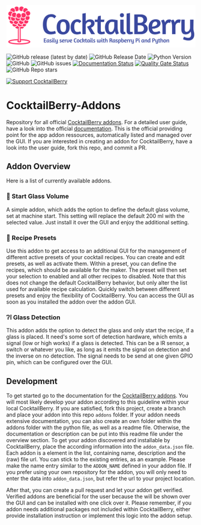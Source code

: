 <img src="https://raw.githubusercontent.com/AndreWohnsland/CocktailBerry/master/docs/pictures/CocktailBerry.svg" alt="CocktailBerry"/>

![GitHub release (latest by date)](https://img.shields.io/github/v/release/AndreWohnsland/CocktailBerry)
![GitHub Release Date](https://img.shields.io/github/release-date/AndreWohnsland/CocktailBerry)
![Python Version](https://img.shields.io/badge/python-%3E%3D%203.9-blue)
![GitHub](https://img.shields.io/github/license/AndreWohnsland/CocktailBerry)
![GitHub issues](https://img.shields.io/github/issues-raw/AndreWohnsland/CocktailBerry)
[![Documentation Status](https://readthedocs.org/projects/cocktailberry/badge/?version=latest)](https://cocktailberry.readthedocs.io)
[![Quality Gate Status](https://sonarcloud.io/api/project_badges/measure?project=AndreWohnsland_CocktailBerry&metric=alert_status)](https://sonarcloud.io/summary/new_code?id=AndreWohnsland_CocktailBerry)
![GitHub Repo stars](https://img.shields.io/github/stars/AndreWohnsland/CocktailBerry?style=social)

[![Support CocktailBerry](https://img.shields.io/badge/Support%20CocktailBerry-donate-yellow)](https://www.buymeacoffee.com/AndreWohnsland)

# CocktailBerry-Addons

Repository for all official [CocktailBerry addons](https://cocktailberry.readthedocs.io/).
For a detailed user guide, have a look into the official [documentation](https://cocktailberry.readthedocs.io/addons/).
This is the official providing point for the app addon ressources, automatically listed and managed over the GUI.
If you are interested in creating an addon for CocktailBerry, have a look into the user guide, fork this repo, and commit a PR.

## Addon Overview

Here is a list of currently available addons.

### 🥛 Start Glass Volume

A simple addon, which adds the option to define the default glass volume, set at machine start.
This setting will replace the default 200 ml with the selected value.
Just install it over the GUI and enjoy the additional setting.

### 📝 Recipe Presets

Use this addon to get access to an additional GUI for the management of different active presets of your cocktail recipes.
You can create and edit presets, as well as activate them.
Within a preset, you can define the recipes, which should be available for the maker.
The preset will then set your selection to enabled and all other recipes to disabled.
Note that this does not change the default CocktailBerry behavior, but only alter the list used for available recipe calculation.
Quickly switch between different presets and enjoy the flexibility of CocktailBerry.
You can access the GUI as soon as you installed the addon over the addon GUI.

### ❔❕ Glass Detection

This addon adds the option to detect the glass and only start the recipe, if a glass is placed.
It need's some sort of detection hardware, which emits a signal (low or high works) if a glass is detected.
This can be a IR sensor, a switch or whatever you like, as long as it emits the signal on detection and the inverse on no detection.
The signal needs to be send at one given GPIO pin, which can be configured over the GUI.

## Development

To get started go to the documentation for the [CocktailBerry addons](https://cocktailberry.readthedocs.io/addons/).
You will most likely develop your addon according to this guideline within your local CocktailBerry.
If you are satisfied, fork this project, create a branch and place your addon into this repo `addons` folder.
If your addon needs extensive documentation, you can also create an own folder within the addons folder with the python file, as well as a readme file.
Otherwise, the documentation or description can be put into this readme file under the overview section.
To get your addon discovered and installable by CocktailBerry, place the according information into the `addon_data.json` file.
Each addon is a element in the list, containing name, description and the (raw) file url.
You can stick to the existing entries, as an example.
Please make the name entry similar to the `ADDON_NAME` defined in your addon file.
If you prefer using your own repository for the addon, you will only need to enter the data into `addon_data.json`, but refer the url to your project location.

After that, you can create a pull request and let your addon get verified.
Verified addons are beneficial for the user because the will be shown over the GUI and can be installed with one click over it.
Please remember, if you addon needs additional packages not included within CocktailBerry, either provide installation instruction or implement this logic into the addon setup.
